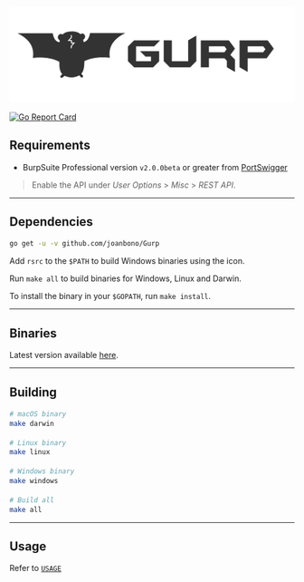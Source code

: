 ![](img/Gurp_banner.png)

[![Go Report Card](https://goreportcard.com/badge/github.com/joanbono/Gurp)](https://goreportcard.com/report/github.com/joanbono/Gurp)

## Requirements

+ BurpSuite Professional version `v2.0.0beta` or greater from [PortSwigger](https://portswigger.net/burp)

> Enable the API under *User Options* > *Misc* > *REST API*. 



***

## Dependencies

```bash
go get -u -v github.com/joanbono/Gurp
```

Add `rsrc` to the `$PATH` to build Windows binaries using the icon.

Run `make all` to build binaries for Windows, Linux and Darwin.

To install the binary in your `$GOPATH`, run `make install`.

***

## Binaries

Latest version available [here](https://github.com/joanbono/Gurp/releases/latest).

***

## Building

```bash
# macOS binary
make darwin

# Linux binary
make linux

# Windows binary
make windows

# Build all
make all
```

***

## Usage

Refer to [`USAGE`](USAGE.md)
